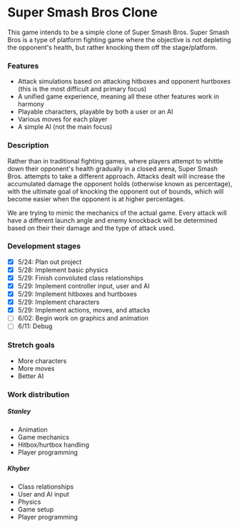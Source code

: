 # Super Smash Bros Clone
This game intends to be a simple clone of Super Smash Bros.
Super Smash Bros is a type of platform fighting game where the objective is not depleting the opponent's health, but rather knocking them off the stage/platform.

### Features
* Attack simulations based on attacking hitboxes and opponent hurtboxes (this is the most difficult and primary focus)
* A unified game experience, meaning all these other features work in harmony
* Playable characters, playable by both a user or an AI
* Various moves for each player
* A simple AI (not the main focus)

### Description
Rather than in traditional fighting games, where players attempt to whittle down their opponent's health gradually in a closed arena, Super Smash Bros. attempts to take a different approach.  Attacks dealt will increase the accumulated damage the opponent holds (otherwise known as percentage), with the ultimate goal of knocking the opponent out of bounds, which will become easier when the opponent is at higher percentages.

We are trying to mimic the mechanics of the actual game.  Every attack will have a different launch angle and enemy knockback will be determined based on their their damage and the type of attack used.

### Development stages
- [x] 5/24: Plan out project
- [x] 5/28: Implement basic physics
- [x] 5/29: Finish convoluted class relationships
- [x] 5/29: Implement controller input, user and AI
- [x] 5/29: Implement hitboxes and hurtboxes
- [x] 5/29: Implement characters
- [x] 5/29: Implement actions, moves, and attacks
- [ ] 6/02: Begin work on graphics and animation
- [ ] 6/11: Debug

### Stretch goals
* More characters
* More moves
* Better AI

### Work distribution
##### Stanley
* Animation
* Game mechanics
* Hitbox/hurtbox handling
* Player programming

##### Khyber
* Class relationships
* User and AI input
* Physics
* Game setup
* Player programming
